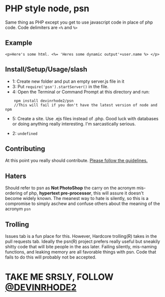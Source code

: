 # PHP style node, psn

Same thing as PHP except you get to use javascript code in place of php code. Code delimiters are `<%` and `%>`

## Example

    <p>Here's some html. <%= 'Heres some dynamic output'+user.name %> </p>

## Install/Setup/Usage/slash

* 1: Create new folder and put an empty server.js file in it
* 3: Put `require('psn').startServer()` in the file.
* 4: Open the Terminal or Command Prompt at this directory and run:
```
    npm install devinrhode2/psn
    //This will fail if you don't have the latest version of node and npm
```

* 5: Create a site. Use .ejs files instead of .php. Good luck with databases or doing anything really interesting. I'm sarcastically serious.

* 2: `undefined`

## Contributing

At this point you really should contribute. [Please follow the guidelines.](/devinrhode/psn/blob/master/CONTRIBUTING.md)

## Haters

Should refer to psn as __Not PhotoShop__ the carry on the acronym mis-ordering of php, __hypertext pre-processor__, this will assure it doesn't become widely known. The meanest way to hate is silently, so this is a compromise to simply aschew and confuse others about the meaning of the acronym `psn`

## Trolling

Issues tab is a fun place for this. However, Hardcore trolling(R) takes in the pull requests tab. Ideally the psn(R) project prefers really useful but sneakily shitty code that will bite people in the ass later. Failing silently, mis-naming functions, and leaking memory are all favorable things with psn. Code that fails to do this will probably not be accepted.

# TAKE ME SRSLY, FOLLOW <a href="https://twitter.com/devinrhode2">@DEVINRHODE2</a>